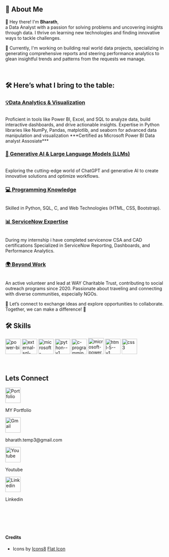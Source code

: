
## 🚀 About Me

👋  Hey there! I'm **Bharath**, <br/>
a Data Analyst with a passion for solving problems and uncovering insights through data. I thrive on learning new technologies and finding innovative ways to tackle challenges.

🌱  Currently, I'm working on building real world data projects, specializing in generating comprehensive reports and steering performance analytics to glean insightful trends and patterns from the requests we manage.

<br>

## 🛠️ Here’s what I bring to the table:

### <ins>💡Data Analytics & Visualization</ins>
<br/>
Proficient in tools like Power BI, Excel, and SQL to analyze data, build interactive dashboards, and drive actionable insights.
Expertise in Python libraries like NumPy, Pandas, matplotlib, and seaborn for advanced data manipulation and visualization
***Certified as Microsoft Power BI Data analyst Assosiate***


### <ins>🤖 Generative AI & Large Language Models (LLMs)</ins>
<br/>
Exploring the cutting-edge world of ChatGPT and generative AI to create innovative solutions and optimize workflows.

### <ins>💻 Programming Knowledge</ins>
<br/>
Skilled in Python, SQL, C, and Web Technologies (HTML, CSS, Bootstrap).

### <ins>📊 ServiceNow Expertise</ins>
<br/>
During my internship i have completed servicenow CSA and CAD certifications
Specialized in ServiceNow Reporting, Dashboards, and Performance Analytics.

### <ins>🌍 Beyond Work</ins>
<br/>
An active volunteer and lead at WAY Charitable Trust, contributing to social outreach programs since 2020.
Passionate about traveling and connecting with diverse communities, especially NGOs.

🤝 Let’s connect to exchange ideas and explore opportunities to collaborate. Together, we can make a difference! 🌟

## 🛠 Skills

<img src="https://img.icons8.com/color/48/power-bi.png" alt="power-bi" width="48" height="48"/> <img width="48" height="48" src="https://img.icons8.com/external-flaticons-lineal-color-flat-icons/64/external-sql-computer-programming-flaticons-lineal-color-flat-icons.png" alt="external-sql-computer-programming-flaticons-lineal-color-flat-icons"/> <img width="48" height="48" src="https://img.icons8.com/doodle/48/microsoft-excel-2019.png" alt="microsoft-excel-2019"/>  <img width="48" height="48" src="https://img.icons8.com/color/48/python--v1.png" alt="python--v1"/> <img width="48" height="48" src="https://img.icons8.com/fluency/48/c-programming.png" alt="c-programming"/>  <img width="50" height="50" src="https://img.icons8.com/bubbles/50/microsoft-powerpoint-2019.png" alt="microsoft-powerpoint-2019"/> <img width="48" height="48" src="https://img.icons8.com/color/48/html-5--v1.png" alt="html-5--v1"/> <img width="48" height="48" src="https://img.icons8.com/plasticine/100/css3.png" alt="css3"/>

<!---
bharath-amaresam/bharath-amaresam is a ✨ special ✨ repository because its `README.md` (this file) appears on your GitHub profile.
You can click the Preview link to take a look at your changes.
--->
<br>

## Lets Connect
<div><a href= "https://codebasics.io/portfolio/Amaresam-Sai-Bharath-Chand"><img src="https://github.com/user-attachments/assets/06c2eeb7-0c85-4862-bf66-f5c8914634cf" alt="Portfolio" width="48" height="48"/></a><p>MY Portfolio</p></div>
<div><img src="https://github.com/bharath-amaresam/bharath-amaresam/assets/82637423/c607fb52-ec58-4fea-9e0d-18551fa4f1f7" alt="Gmail" width="48" height="48"/> <p>bharath.temp3@gmail.com</p></div></n>
<div><a href= "https://youtu.be/ZkzLYNFPqwk"><img src="https://github.com/bharath-amaresam/bharath-amaresam/assets/82637423/c9ba9779-35b7-4f33-b42e-bb1e6a4d1c51" alt="Youtube" width="48" height="48"/></a><p>Youtube</p></div>
<div><a href= "www.linkedin.com/in/amaresam-sai-bharath-chand-47ba50168"><img src="https://github.com/bharath-amaresam/bharath-amaresam/assets/82637423/afb98b22-4278-4a98-888a-92f1ef075246" alt="Linkedin" width="48" height="48"/></a><p>Linkedin</p></div>
<br>
<br>
<br>
<br>

#### Credits

- Icons by <a href="https://icons8.com">Icons8</a>
<a href="https://www.flaticon.com">Flat Icon</a>

